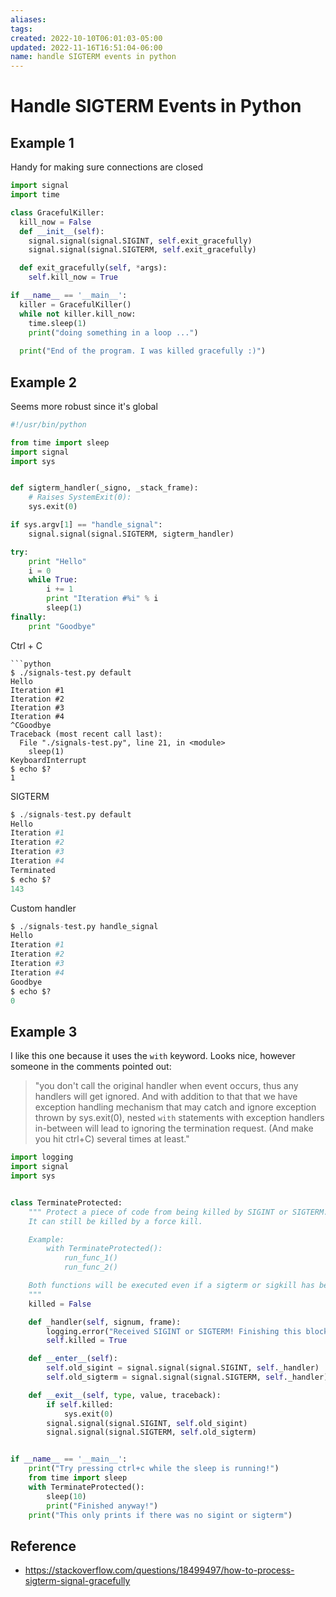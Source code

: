 ```yaml
---
aliases: 
tags: 
created: 2022-10-10T06:01:03-05:00
updated: 2022-11-16T16:51:04-06:00
name: handle SIGTERM events in python
---
```

# Handle SIGTERM Events in Python

## Example 1
Handy for making sure connections are closed
```python
import signal
import time

class GracefulKiller:
  kill_now = False
  def __init__(self):
    signal.signal(signal.SIGINT, self.exit_gracefully)
    signal.signal(signal.SIGTERM, self.exit_gracefully)

  def exit_gracefully(self, *args):
    self.kill_now = True

if __name__ == '__main__':
  killer = GracefulKiller()
  while not killer.kill_now:
    time.sleep(1)
    print("doing something in a loop ...")
   
  print("End of the program. I was killed gracefully :)")
```

## Example 2
Seems more robust since it's global
```python
#!/usr/bin/python

from time import sleep
import signal
import sys


def sigterm_handler(_signo, _stack_frame):
    # Raises SystemExit(0):
    sys.exit(0)

if sys.argv[1] == "handle_signal":
    signal.signal(signal.SIGTERM, sigterm_handler)

try:
    print "Hello"
    i = 0
    while True:
        i += 1
        print "Iteration #%i" % i
        sleep(1)
finally:
    print "Goodbye"
```

Ctrl + C 
```shell
```python
$ ./signals-test.py default
Hello
Iteration #1
Iteration #2
Iteration #3
Iteration #4
^CGoodbye
Traceback (most recent call last):
  File "./signals-test.py", line 21, in <module>
    sleep(1)
KeyboardInterrupt
$ echo $?
1
```

SIGTERM
```python
$ ./signals-test.py default
Hello
Iteration #1
Iteration #2
Iteration #3
Iteration #4
Terminated
$ echo $?
143
```

Custom handler
```python
$ ./signals-test.py handle_signal
Hello
Iteration #1
Iteration #2
Iteration #3
Iteration #4
Goodbye
$ echo $?
0
```

## Example 3
I like this one because it uses the `with` keyword.  Looks nice, however someone in the comments pointed out:
> "you don't call the original handler when event occurs, thus any handlers will get ignored. And with addition to that that we have exception handling mechanism that may catch and ignore exception thrown by sys.exit(0), nested `with` statements with exception handlers in-between will lead to ignoring the termination request. (And make you hit ctrl+C) several times at least."
```python
import logging
import signal
import sys


class TerminateProtected:
    """ Protect a piece of code from being killed by SIGINT or SIGTERM.
    It can still be killed by a force kill.

    Example:
        with TerminateProtected():
            run_func_1()
            run_func_2()

    Both functions will be executed even if a sigterm or sigkill has been received.
    """
    killed = False

    def _handler(self, signum, frame):
        logging.error("Received SIGINT or SIGTERM! Finishing this block, then exiting.")
        self.killed = True

    def __enter__(self):
        self.old_sigint = signal.signal(signal.SIGINT, self._handler)
        self.old_sigterm = signal.signal(signal.SIGTERM, self._handler)

    def __exit__(self, type, value, traceback):
        if self.killed:
            sys.exit(0)
        signal.signal(signal.SIGINT, self.old_sigint)
        signal.signal(signal.SIGTERM, self.old_sigterm)


if __name__ == '__main__':
    print("Try pressing ctrl+c while the sleep is running!")
    from time import sleep
    with TerminateProtected():
        sleep(10)
        print("Finished anyway!")
    print("This only prints if there was no sigint or sigterm")
```

## Reference
- https://stackoverflow.com/questions/18499497/how-to-process-sigterm-signal-gracefully